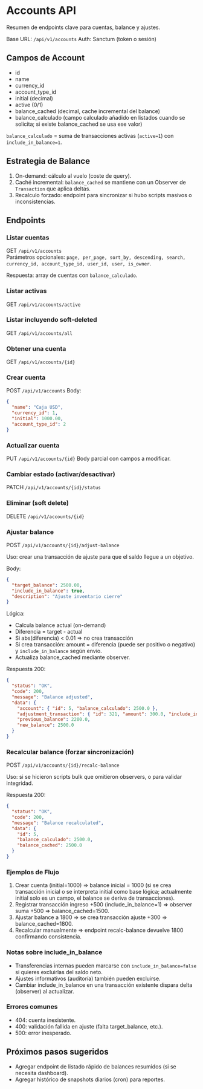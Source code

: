 # Accounts API

Resumen de endpoints clave para cuentas, balance y ajustes.

Base URL: `/api/v1/accounts`
Auth: Sanctum (token o sesión)

## Campos de Account
- id
- name
- currency_id
- account_type_id
- initial (decimal)
- active (0/1)
- balance_cached (decimal, cache incremental del balance)
- balance_calculado (campo calculado añadido en listados cuando se solicita; si existe balance_cached se usa ese valor)

`balance_calculado` = suma de transacciones activas (`active=1`) con `include_in_balance=1`.

## Estrategia de Balance
1. On-demand: cálculo al vuelo (coste de query).  
2. Caché incremental: `balance_cached` se mantiene con un Observer de `Transaction` que aplica deltas.  
3. Recalculo forzado: endpoint para sincronizar si hubo scripts masivos o inconsistencias.

## Endpoints

### Listar cuentas
GET `/api/v1/accounts`  
Parámetros opcionales: `page, per_page, sort_by, descending, search, currency_id, account_type_id, user_id, user, is_owner`.

Respuesta: array de cuentas con `balance_calculado`.

### Listar activas
GET `/api/v1/accounts/active`

### Listar incluyendo soft-deleted
GET `/api/v1/accounts/all`

### Obtener una cuenta
GET `/api/v1/accounts/{id}`

### Crear cuenta
POST `/api/v1/accounts`
Body:
```json
{
  "name": "Caja USD",
  "currency_id": 1,
  "initial": 1000.00,
  "account_type_id": 2
}
```

### Actualizar cuenta
PUT `/api/v1/accounts/{id}`
Body parcial con campos a modificar.

### Cambiar estado (activar/desactivar)
PATCH `/api/v1/accounts/{id}/status`

### Eliminar (soft delete)
DELETE `/api/v1/accounts/{id}`

### Ajustar balance
POST `/api/v1/accounts/{id}/adjust-balance`

Uso: crear una transacción de ajuste para que el saldo llegue a un objetivo.

Body:
```json
{
  "target_balance": 2500.00,
  "include_in_balance": true,
  "description": "Ajuste inventario cierre"
}
```

Lógica:
- Calcula balance actual (on-demand)
- Diferencia = target - actual
- Si abs(diferencia) < 0.01 => no crea transacción
- Si crea transacción: amount = diferencia (puede ser positivo o negativo) y `include_in_balance` según envío.
- Actualiza balance_cached mediante observer.

Respuesta 200:
```json
{
  "status": "OK",
  "code": 200,
  "message": "Balance adjusted",
  "data": {
    "account": { "id": 5, "balance_calculado": 2500.0 },
    "adjustment_transaction": { "id": 321, "amount": 300.0, "include_in_balance": true },
    "previous_balance": 2200.0,
    "new_balance": 2500.0
  }
}
```

### Recalcular balance (forzar sincronización)
POST `/api/v1/accounts/{id}/recalc-balance`

Uso: si se hicieron scripts bulk que omitieron observers, o para validar integridad.

Respuesta 200:
```json
{
  "status": "OK",
  "code": 200,
  "message": "Balance recalculated",
  "data": {
    "id": 5,
    "balance_calculado": 2500.0,
    "balance_cached": 2500.0
  }
}
```

### Ejemplos de Flujo

1. Crear cuenta (initial=1000) => balance inicial = 1000 (si se crea transacción inicial o se interpreta initial como base lógica; actualmente initial solo es un campo, el balance se deriva de transacciones).
2. Registrar transacción ingreso +500 (include_in_balance=1) => observer suma +500 => balance_cached=1500.
3. Ajustar balance a 1800 => se crea transacción ajuste +300 => balance_cached=1800.
4. Recalcular manualmente => endpoint recalc-balance devuelve 1800 confirmando consistencia.

### Notas sobre include_in_balance
- Transferencias internas pueden marcarse con `include_in_balance=false` si quieres excluirlas del saldo neto.
- Ajustes informativos (auditoría) también pueden excluirse.
- Cambiar include_in_balance en una transacción existente dispara delta (observer) al actualizar.

### Errores comunes
- 404: cuenta inexistente.
- 400: validación fallida en ajuste (falta target_balance, etc.).
- 500: error inesperado.

## Próximos pasos sugeridos
- Agregar endpoint de listado rápido de balances resumidos (si se necesita dashboard).
- Agregar histórico de snapshots diarios (cron) para reportes.

